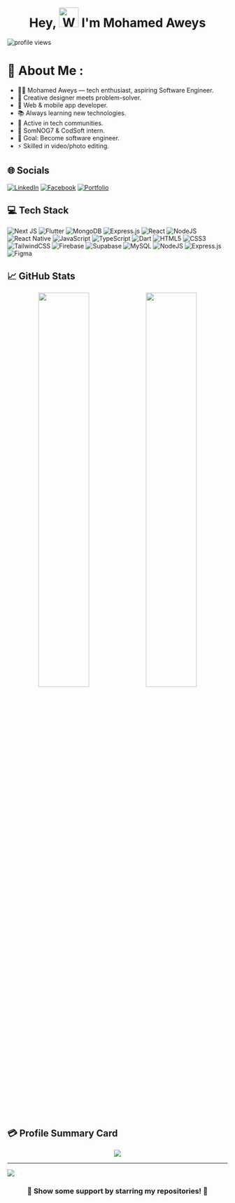 <h1 align="center"> Hey, <img src="https://raw.githubusercontent.com/nixin72/nixin72/master/wave.gif" 
         alt="Waving hand animated gif"
         height="45"
         width="45" /> I'm Mohamed Aweys</h1>

<p align="left"> <img src="https://komarev.com/ghpvc/?username=MaxamedAweis90&label=Profile%20Views&color=0e75b6&style=for-the-badge" alt="profile views" /> </p>

# 🚀 About Me :
- 👨‍💻 Mohamed Aweys — tech enthusiast, aspiring Software Engineer.
- 🎨 Creative designer meets problem-solver.
- 🚀 Web & mobile app developer.
- 📚 Always learning new technologies.
- 🤝 Active in tech communities.
- 💼 SomNOG7 & CodSoft intern.
- 🎯 Goal: Become software engineer.
- ⚡ Skilled in video/photo editing.


## 🌐 Socials
[![LinkedIn](https://img.shields.io/badge/LinkedIn-0077B5?style=for-the-badge&logo=linkedin&logoColor=white)](https://linkedin.com/in/eng-aweis)
[![Facebook](https://img.shields.io/badge/Facebook-1877F2?style=for-the-badge&logo=facebook&logoColor=white)](https://facebook.com/profile.php?id=100085711642955)
[![Portfolio](https://img.shields.io/badge/Portfolio-000000?style=for-the-badge&logo=vercel&logoColor=white)](https://engaweis.netlify.app/)

## 💻 Tech Stack
![Next JS](https://img.shields.io/badge/next.js-black?style=for-the-badge&logo=next.js&logoColor=white)
![Flutter](https://img.shields.io/badge/Flutter-%2302569B.svg?style=for-the-badge&logo=Flutter&logoColor=white)
![MongoDB](https://img.shields.io/badge/MongoDB-%234ea94b.svg?style=for-the-badge&logo=mongodb&logoColor=white)
![Express.js](https://img.shields.io/badge/express.js-%23404d59.svg?style=for-the-badge&logo=express&logoColor=%2361DAFB)
![React](https://img.shields.io/badge/react-%2320232a.svg?style=for-the-badge&logo=react&logoColor=%2361DAFB)
![NodeJS](https://img.shields.io/badge/node.js-6DA55F?style=for-the-badge&logo=node.js&logoColor=white)
![React Native](https://img.shields.io/badge/react_native-%2320232a.svg?style=for-the-badge&logo=react&logoColor=%2361DAFB) 
![JavaScript](https://img.shields.io/badge/javascript-%23323330.svg?style=for-the-badge&logo=javascript&logoColor=%23F7DF1E) 
![TypeScript](https://img.shields.io/badge/typescript-%23007ACC.svg?style=for-the-badge&logo=typescript&logoColor=white)
![Dart](https://img.shields.io/badge/dart-%230175C2.svg?style=for-the-badge&logo=dart&logoColor=white)
![HTML5](https://img.shields.io/badge/html5-%23E34F26.svg?style=for-the-badge&logo=html5&logoColor=white)
![CSS3](https://img.shields.io/badge/css3-%231572B6.svg?style=for-the-badge&logo=css3&logoColor=white)
![TailwindCSS](https://img.shields.io/badge/tailwindcss-%2338B2AC.svg?style=for-the-badge&logo=tailwind-css&logoColor=white) 
![Firebase](https://img.shields.io/badge/firebase-%23039BE5.svg?style=for-the-badge&logo=firebase) 
![Supabase](https://img.shields.io/badge/Supabase-3FCF8E?style=for-the-badge&logo=supabase&logoColor=white) 
![MySQL](https://img.shields.io/badge/mysql-%2300f.svg?style=for-the-badge&logo=mysql&logoColor=white) 
![NodeJS](https://img.shields.io/badge/node.js-6DA55F?style=for-the-badge&logo=node.js&logoColor=white)
![Express.js](https://img.shields.io/badge/express.js-%23404d59.svg?style=for-the-badge&logo=express&logoColor=%2361DAFB)
![Figma](https://img.shields.io/badge/figma-%23F24E1E.svg?style=for-the-badge&logo=figma&logoColor=white)


## 📈 GitHub Stats
<p align="center">
	<img width="48%" src="https://github-readme-stats.vercel.app/api?username=MaxamedAweis90&show_icons=true&theme=vue" />
	<img width="48%" src="https://github-readme-streak-stats.herokuapp.com/?user=MaxamedAweis90&theme=vue" />
</p>

## 💳 Profile Summary Card
<p align="center">
  <img src="https://github-profile-summary-cards.vercel.app/api/cards/profile-details?username=MaxamedAweis90&theme=vue"/>
</p>

---
[![](https://visitcount.itsvg.in/api?id=MaxamedAweis90&icon=0&color=1)](https://visitcount.itsvg.in)

<div align="center">

### 🌟 Show some support by starring my repositories! 🌟

</div>
